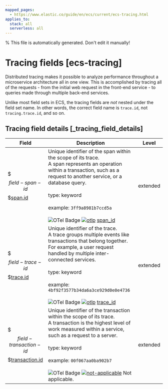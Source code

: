 ```yaml
---
mapped_pages:
  - https://www.elastic.co/guide/en/ecs/current/ecs-tracing.html
applies_to:
  stack: all
  serverless: all
---
```

% This file is automatically generated. Don't edit it manually!

# Tracing fields [ecs-tracing]

Distributed tracing makes it possible to analyze performance throughout a microservice architecture all in one view. This is accomplished by tracing all of the requests - from the initial web request in the front-end service - to queries made through multiple back-end services.

Unlike most field sets in ECS, the tracing fields are *not* nested under the field set name. In other words, the correct field name is `trace.id`, not `tracing.trace.id`, and so on.

## Tracing field details [_tracing_field_details]

| Field | Description | Level |
| --- | --- | --- |
| $$$field-span-id$$$[span.id](#field-span-id) | Unique identifier of the span within the scope of its trace.<br>A span represents an operation within a transaction, such as a request to another service, or a database query.<br><br>type: keyword<br><br>example: `3ff9a8981b7ccd5a`<br><br>![OTel Badge](https://img.shields.io/badge/OpenTelemetry-4a5ca6?style=flat&logo=opentelemetry) [![otlp](https://img.shields.io/badge/OTLP-ffdcb2?style=flat)](/reference/ecs-opentelemetry.md#ecs-opentelemetry-relation) [span_id](https://github.com/search?q=repo%3Aopen-telemetry%2Fopentelemetry-proto+%22\+span_id+%22&type=code) | extended |
| $$$field-trace-id$$$[trace.id](#field-trace-id) | Unique identifier of the trace.<br>A trace groups multiple events like transactions that belong together. For example, a user request handled by multiple inter-connected services.<br><br>type: keyword<br><br>example: `4bf92f3577b34da6a3ce929d0e0e4736`<br><br>![OTel Badge](https://img.shields.io/badge/OpenTelemetry-4a5ca6?style=flat&logo=opentelemetry) [![otlp](https://img.shields.io/badge/OTLP-ffdcb2?style=flat)](/reference/ecs-opentelemetry.md#ecs-opentelemetry-relation) [trace_id](https://github.com/search?q=repo%3Aopen-telemetry%2Fopentelemetry-proto+%22\+trace_id+%22&type=code) | extended |
| $$$field-transaction-id$$$[transaction.id](#field-transaction-id) | Unique identifier of the transaction within the scope of its trace.<br>A transaction is the highest level of work measured within a service, such as a request to a server.<br><br>type: keyword<br><br>example: `00f067aa0ba902b7`<br><br>![OTel Badge](https://img.shields.io/badge/OpenTelemetry-4a5ca6?style=flat&logo=opentelemetry) [![not-applicable](https://img.shields.io/badge/n%2Fa-f2f4fb?style=flat)](/reference/ecs-opentelemetry.md#ecs-opentelemetry-relation) Not applicable. | extended |


